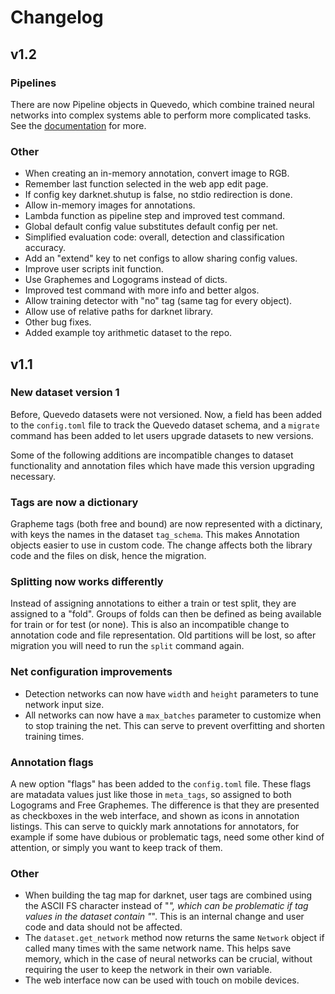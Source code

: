 # Changelog

## v1.2

### Pipelines

There are now Pipeline objects in Quevedo, which combine trained neural networks
into complex systems able to perform more complicated tasks. See the
[documentation](https://agarsev.github.io/quevedo/latest/pipes/) for more.

### Other

- When creating an in-memory annotation, convert image to RGB.
- Remember last function selected in the web app edit page.
- If config key darknet.shutup is false, no stdio redirection is done.
- Allow in-memory images for annotations.
- Lambda function as pipeline step and improved test command.
- Global default config value substitutes default config per net.
- Simplified evaluation code: overall, detection and classification accuracy.
- Add an "extend" key to net configs to allow sharing config values.
- Improve user scripts init function.
- Use Graphemes and Logograms instead of dicts.
- Improved test command with more info and better algos.
- Allow training detector with "no" tag (same tag for every object).
- Allow use of relative paths for darknet library.
- Other bug fixes.
- Added example toy arithmetic dataset to the repo.

## v1.1

### New dataset version 1

Before, Quevedo datasets were not versioned. Now, a field has been added to the
`config.toml` file to track the Quevedo dataset schema, and a `migrate` command
has been added to let users upgrade datasets to new versions.

Some of the following additions are incompatible changes to dataset
functionality and annotation files which have made this version upgrading
necessary.

### Tags are now a dictionary

Grapheme tags (both free and bound) are now represented with a dictinary, with
keys the names in the dataset `tag_schema`. This makes Annotation objects easier
to use in custom code. The change affects both the library code and the files on
disk, hence the migration.

### Splitting now works differently

Instead of assigning annotations to either a train or test split, they are
assigned to a "fold". Groups of folds can then be defined as being available for
train or for test (or none). This is also an incompatible change to annotation
code and file representation. Old partitions will be lost, so after migration
you will need to run the `split` command again.

### Net configuration improvements

- Detection networks can now have `width` and `height` parameters to tune
    network input size.
- All networks can now have a `max_batches` parameter to customize when to stop
    training the net. This can serve to prevent overfitting and shorten training
    times.

### Annotation flags

A new option "flags" has been added to the `config.toml` file. These flags are
matadata values just like those in `meta_tags`, so assigned to both Logograms
and Free Graphemes. The difference is that they are presented as checkboxes in
the web interface, and shown as icons in annotation listings. This can serve to
quickly mark annotations for annotators, for example if some have dubious or
problematic tags, need some other kind of attention, or simply you want to keep
track of them.

### Other

- When building the tag map for darknet, user tags are combined using the ASCII
    FS character instead of "_", which can be problematic if tag values in the
    dataset contain "_". This is an internal change and user code and data
    should not be affected.
- The `dataset.get_network` method now returns the same `Network` object if
    called many times with the same network name. This helps save memory, which
    in the case of neural networks can be crucial, without requiring the user to
    keep the network in their own variable.
- The web interface now can be used with touch on mobile devices.
